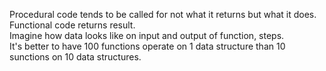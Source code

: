 Procedural code tends to be called for not what it returns but what it does. Functional code returns result.  
Imagine how data looks like on input and output of function, steps.  
It's better to have 100 functions operate on 1 data structure than 10 sunctions on 10 data structures.